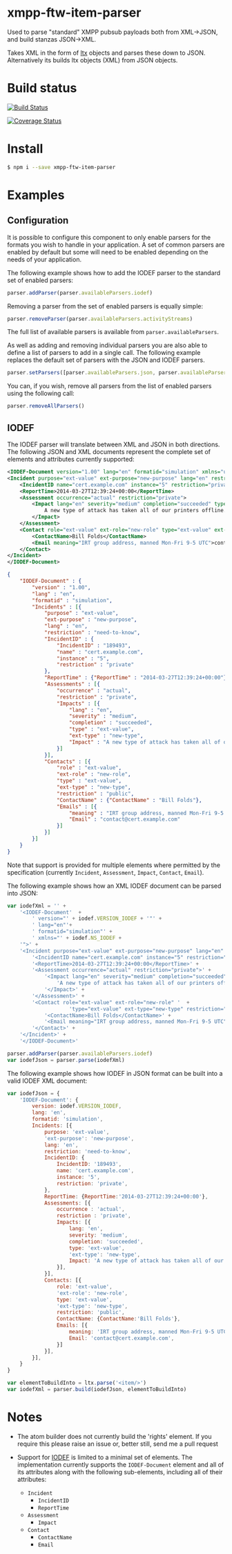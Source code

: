 xmpp-ftw-item-parser
====================

Used to parse "standard" XMPP pubsub payloads both from XML→JSON, and build stanzas JSON→XML.

Takes XML in the form of [ltx](https://github.com/astro/ltx) objects and 
parses these down to JSON. Alternatively its builds ltx objects (XML) 
from JSON objects.

# Build status

[![Build Status](https://secure.travis-ci.org/xmpp-ftw/xmpp-ftw-item-parser.png)](http://travis-ci.org/xmpp-ftw/xmpp-ftw-item-parser)

[![Coverage Status](https://img.shields.io/coveralls/xmpp-ftw/xmpp-ftw-item-parser.svg)](https://coveralls.io/r/xmpp-ftw/xmpp-ftw-item-parser)

# Install

``` bash
$ npm i --save xmpp-ftw-item-parser
```

# Examples

## Configuration
It is possible to configure this component to only enable parsers for the formats you wish to handle in your application. A set of common parsers are enabled by default but some will need to be enabled depending on the needs of your application.

The following example shows how to add the IODEF parser to the standard set of enabled parsers:
```javascript
parser.addParser(parser.availableParsers.iodef)
```

Removing a parser from the set of enabled parsers is equally simple: 
```javascript
parser.removeParser(parser.availableParsers.activityStreams)
```

The full list of available parsers is available from `parser.availableParsers`. 

As well as adding and removing individual parsers you are also able to define a list of parsers to add in a single call. The following example replaces the default set of parsers with the JSON and IODEF parsers.
```javascript
parser.setParsers([parser.availableParsers.json, parser.availableParsers.iodef])
```

You can, if you wish, remove all parsers from the list of enabled parsers using the following call: 
```javascript
parser.removeAllParsers()
```

## IODEF
The IODEF parser will translate between XML and JSON in both directions. The following JSON and XML documents represent the complete set of elements and attributes currently supported:

```xml
<IODEF-Document version="1.00" lang="en" formatid="simulation" xmlns="urn:ietf:params:xml:ns:iodef-1.0">
<Incident purpose="ext-value" ext-purpose="new-purpose" lang="en" restriction="need-to-know">
    <IncidentID name="cert.example.com" instance="5" restriction="private">189493</IncidentID>
    <ReportTime>2014-03-27T12:39:24+00:00</ReportTime>
    <Assessment occurrence="actual" restriction="private">
        <Impact lang="en" severity="medium" completion="succeeded" type="ext-value" ext-type="new-type">
            A new type of attack has taken all of our printers offline.
        </Impact>
    </Assessment>
    <Contact role="ext-value" ext-role="new-role" type="ext-value" ext-type="new-type" restriction="public">
        <ContactName>Bill Folds</ContactName>
        <Email meaning="IRT group address, manned Mon-Fri 9-5 UTC">contact@cert.example.com</Email>
    </Contact>
</Incident>
</IODEF-Document>
```

```json
{
    "IODEF-Document" : {
        "version" : "1.00",
        "lang" : "en",
        "formatid" : "simulation",
        "Incidents" : [{
            "purpose" : "ext-value",
            "ext-purpose" : "new-purpose",
            "lang" : "en",
            "restriction" : "need-to-know",
            "IncidentID" : {
                "IncidentID" : "189493",
                "name" : "cert.example.com",
                "instance" : "5",
                "restriction" : "private"
            },
            "ReportTime" : {"ReportTime" : "2014-03-27T12:39:24+00:00"},
            "Assessments" : [{
                "occurrence" : "actual",
                "restriction" : "private",
                "Impacts" : [{
                    "lang" : "en",
                    "severity" : "medium",
                    "completion" : "succeeded",
                    "type" : "ext-value",
                    "ext-type" : "new-type",
                    "Impact" : "A new type of attack has taken all of our printers offline."
                }]
            }],
            "Contacts" : [{
                "role" : "ext-value",
                "ext-role" : "new-role",
                "type" : "ext-value",
                "ext-type" : "new-type",
                "restriction" : "public",
                "ContactName" : {"ContactName" : "Bill Folds"},
                "Emails" : [{
                    "meaning" : "IRT group address, manned Mon-Fri 9-5 UTC",
                    "Email" : "contact@cert.example.com"
                }]
            }]
        }]
    }
}
```

Note that support is provided for multiple elements where permitted by the specification (currently `Incident`, `Assessment`, `Impact`, `Contact`, `Email`).

The following example shows how an XML IODEF document can be parsed into JSON:
```javascript
var iodefXml = '' +
    '<IODEF-Document'  +
        ' version="' + iodef.VERSION_IODEF + '"' +
        ' lang="en"'+
        ' formatid="simulation"' +
        ' xmlns="' + iodef.NS_IODEF +
    '">' +
    '<Incident purpose="ext-value" ext-purpose="new-purpose" lang="en" restriction="need-to-know">' +
        '<IncidentID name="cert.example.com" instance="5" restriction="private">189493</IncidentID>' +
        '<ReportTime>2014-03-27T12:39:24+00:00</ReportTime>' +
        '<Assessment occurrence="actual" restriction="private">' +
            '<Impact lang="en" severity="medium" completion="succeeded" type="ext-value" ext-type="new-type">' +
                'A new type of attack has taken all of our printers offline.' +
            '</Impact>' +
        '</Assessment>' +
        '<Contact role="ext-value" ext-role="new-role" '  +
                    'type="ext-value" ext-type="new-type" restriction="public">' +
            '<ContactName>Bill Folds</ContactName>' +
            '<Email meaning="IRT group address, manned Mon-Fri 9-5 UTC">contact@cert.example.com</Email>' +
        '</Contact>' +
    '</Incident>' +
    '</IODEF-Document>'

parser.addParser(parser.availableParsers.iodef)
var iodefJson = parser.parse(iodefXml)
```

The following example shows how IODEF in JSON format can be built into a valid IODEF XML document:
```javascript
var iodefJson = {
    'IODEF-Document': {
        version: iodef.VERSION_IODEF,
        lang: 'en',
        formatid: 'simulation',
        Incidents: [{
            purpose: 'ext-value',
            'ext-purpose': 'new-purpose',
            lang: 'en',
            restriction: 'need-to-know',
            IncidentID: {
                IncidentID: '189493',
                name: 'cert.example.com',
                instance: '5',
                restriction: 'private',
            },
            ReportTime: {ReportTime:'2014-03-27T12:39:24+00:00'},
            Assessments: [{
                occurrence : 'actual',
                restriction : 'private',
                Impacts: [{
                    lang: 'en',
                    severity: 'medium',
                    completion: 'succeeded',
                    type: 'ext-value',
                    'ext-type': 'new-type',
                    Impact: 'A new type of attack has taken all of our printers offline.',
                }],
            }],
            Contacts: [{
                role: 'ext-value',
                'ext-role': 'new-role',
                type: 'ext-value',
                'ext-type': 'new-type',
                restriction: 'public',
                ContactName: {ContactName:'Bill Folds'},
                Emails: [{
                    meaning: 'IRT group address, manned Mon-Fri 9-5 UTC',
                    Email: 'contact@cert.example.com',
                }]
            }],
        }],
    }
}

var elementToBuildInto = ltx.parse('<item/>')
var iodefXml = parser.build(iodefJson, elementToBuildInto)
```

# Notes

* The atom builder does not currently build the 'rights' element. If you require this please raise an issue or, better still, send me a pull request

* Support for [IODEF](http://tools.ietf.org/html/rfc5070 "The Incident Object Description Exchange Format") is limited to a minimal set of elements. The implementation currently supports the `IODEF-Document` element and all of its attributes along with the following sub-elements, including all of their attributes:

    * `Incident`
        * `IncidentID`
        * `ReportTime`
    * `Assessment` 
        * `Impact`
    * `Contact`
        * `ContactName`
        * `Email`

